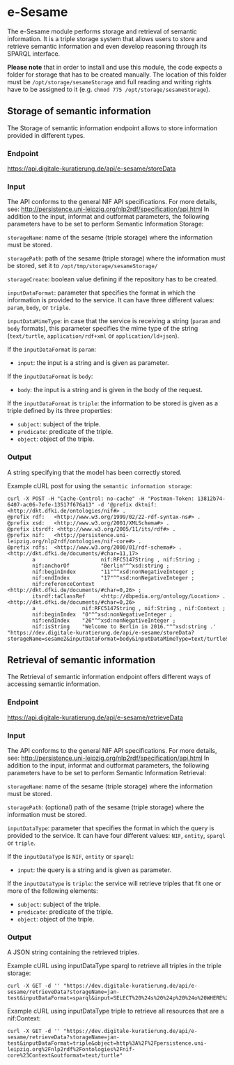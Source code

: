 # e-Sesame

The e-Sesame module performs storage and retrieval of semantic information. It is a triple storage system that allows users to store and retrieve semantic information and even develop reasoning through its SPARQL interface.

**Please note** that in order to install and use this module, the code expects a folder for storage that has to be created manually. The location of this folder must be `/opt/storage/sesameStorage` and full reading and writing rights have to be assigned to it (e.g. `chmod 775 /opt/storage/sesameStorage`).

## Storage of semantic information

The Storage of semantic information endpoint allows to store information provided in different types. 

### Endpoint

https://api.digitale-kuratierung.de/api/e-sesame/storeData

### Input
The API conforms to the general NIF API specifications. For more details, see: http://persistence.uni-leipzig.org/nlp2rdf/specification/api.html
In addition to the input, informat and outformat parameters, the following parameters have to be set to perform Semantic Information Storage:  

`storageName`: name of the sesame (triple storage) where the information must be stored.

`storagePath`: path of the sesame (triple storage) where the information must be stored, set it to `/opt/tmp/storage/sesameStorage/`

`storageCreate`: boolean value defining if the repository has to be created.

`inputDataFormat`: parameter that specifies the format in which the information is provided to the service. It can have three different values: `param`, `body`, or `triple`.

`inputDataMimeType`: in case that the service is receiving a string (`param` and `body` formats), this parameter specifies the mime type of the string (`text/turtle`, `application/rdf+xml` or `application/ld+json`).

If the `inputDataFormat` is `param`: 
- `input`: the input is a string and is given as parameter. 

If the `inputDataFormat` is `body`: 
- `body`: the input is a string and is given in the body of the request. 

If the `inputDataFormat` is `triple`: the information to be stored is given as a triple defined by its three properties:  
- `subject`: subject of the triple.
- `predicate`: predicate of the triple.
- `object`: object of the triple.

### Output
A string specifying that the model has been correctly stored.

Example cURL post for using the `semantic information storage`:  

```
curl -X POST -H "Cache-Control: no-cache" -H "Postman-Token: 13812b74-6407-ac06-7efe-13517f676a13" -d '@prefix dktnif: <http://dkt.dfki.de/ontologies/nif#> .
@prefix rdf:   <http://www.w3.org/1999/02/22-rdf-syntax-ns#> .
@prefix xsd:   <http://www.w3.org/2001/XMLSchema#> .
@prefix itsrdf: <http://www.w3.org/2005/11/its/rdf#> .
@prefix nif:   <http://persistence.uni-leipzig.org/nlp2rdf/ontologies/nif-core#> .
@prefix rdfs:  <http://www.w3.org/2000/01/rdf-schema#> .
<http://dkt.dfki.de/documents/#char=11,17>
        a                     nif:RFC5147String , nif:String ;
        nif:anchorOf          "Berlin"^^xsd:string ;
        nif:beginIndex        "11"^^xsd:nonNegativeInteger ;
        nif:endIndex          "17"^^xsd:nonNegativeInteger ;
        nif:referenceContext  <http://dkt.dfki.de/documents/#char=0,26> ;
        itsrdf:taClassRef     <http://dbpedia.org/ontology/Location> .
<http://dkt.dfki.de/documents/#char=0,26>
        a               nif:RFC5147String , nif:String , nif:Context ;
        nif:beginIndex  "0"^^xsd:nonNegativeInteger ;
        nif:endIndex    "26"^^xsd:nonNegativeInteger ;
        nif:isString    "Welcome to Berlin in 2016."^^xsd:string .' "https://dev.digitale-kuratierung.de/api/e-sesame/storeData?storageName=sesame2&inputDataFormat=body&inputDataMimeType=text/turtle&storageCreate=true"
```

## Retrieval of semantic information

The Retrieval of semantic information endpoint offers different ways of accessing semantic information. 

### Endpoint

https://api.digitale-kuratierung.de/api/e-sesame/retrieveData

### Input
The API conforms to the general NIF API specifications. For more details, see: http://persistence.uni-leipzig.org/nlp2rdf/specification/api.html
In addition to the input, informat and outformat parameters, the following parameters have to be set to perform Semantic Information Retrieval:  

`storageName`: name of the sesame (triple storage) where the information must be stored.

`storagePath`: (optional) path of the sesame (triple storage) where the information must be stored.

`inputDataType`: parameter that specifies the format in which the query is provided to the service. It can have four different values: `NIF`, `entity`, `sparql` or `triple`.

If the `inputDataType` is `NIF`, `entity` or `sparql`: 
- `input`: the query is a string and is given as parameter. 

If the `inputDataType` is `triple`: the service will retrieve triples that fit one or more of the following elements:
- `subject`: subject of the triple.
- `predicate`: predicate of the triple.
- `object`: object of the triple.

### Output
A JSON string containing the retrieved triples.

Example cURL using inputDataType sparql to retrieve all triples in the triple storage:

```
curl -X GET -d '' "https://dev.digitale-kuratierung.de/api/e-sesame/retrieveData?storageName=jan-test&inputDataFormat=sparql&input=SELECT%20%24s%20%24p%20%24o%20WHERE%20%7B%20%24s%20%24p%20%24o%20%7D&informat=text/plain"
```

Example cURL using inputDataType triple to retrieve all resources that are a nif:Context:

```
curl -X GET -d '' "https://dev.digitale-kuratierung.de/api/e-sesame/retrieveData?storageName=jan-test&inputDataFormat=triple&object=http%3A%2F%2Fpersistence.uni-leipzig.org%2Fnlp2rdf%2Fontologies%2Fnif-core%23Context&outformat=text/turtle"
```
